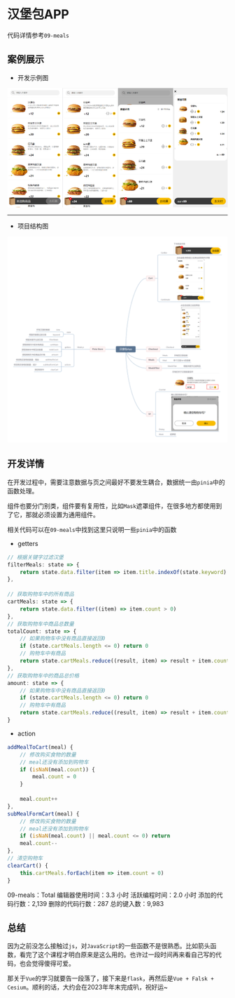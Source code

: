 # 汉堡包APP

代码详情参考`09-meals`

## 案例展示

- 开发示例图

![](示例.png)

---

- 项目结构图

![汉堡](汉堡包.png)

## 开发详情

在开发过程中，需要注意数据与页之间最好不要发生耦合，数据统一由`pinia`中的函数处理。

组件也要分门别类，组件要有复用性，比如`Mask`遮罩组件，在很多地方都使用到了它，那就必须设置为通用组件。

相关代码可以在`09-meals`中找到这里只说明一些`pinia`中的函数

- getters

```js
// 根据关键字过滤汉堡
filterMeals: state => {
    return state.data.filter(item => item.title.indexOf(state.keyword) != -1)
},

// 获取购物车中的所有商品
cartMeals: state => {
    return state.data.filter((item) => item.count > 0)
},
// 获取购物车中商品总数量
totalCount: state => {
    // 如果购物车中没有商品直接返回0
    if (state.cartMeals.length <= 0) return 0
    // 购物车中有商品
    return state.cartMeals.reduce((result, item) => result + item.count, 0)
},
// 获取购物车中的商品总价格
amount: state => {
    // 如果购物车中没有商品直接返回0
    if (state.cartMeals.length <= 0) return 0
    // 购物车中有商品
    return state.cartMeals.reduce((result, item) => result + item.count * item.price, 0)
}
```

- action

```js
addMealToCart(meal) {
    // 修改购买食物的数量
    // meal还没有添加到购物车
    if (isNaN(meal.count)) {
        meal.count = 0
    }

    meal.count++
},
subMealFormCart(meal) {
    // 修改购买食物的数量
    // meal还没有添加到购物车
    if (isNaN(meal.count) || meal.count <= 0) return
    meal.count--
},
// 清空购物车
clearCart() {
    this.cartMeals.forEach(item => item.count = 0)
}
```

09-meals：Total
编辑器使用时间：3.3 小时
活跃编程时间：2.0 小时
添加的代码行数：2,139
删除的代码行数：287
总的键入数：9,983

## 总结

因为之前没怎么接触过`js`，对`JavaScript`的一些函数不是很熟悉。比如箭头函数，看完了这个课程才明白原来是这么用的。也许过一段时间再来看自己写的代码，也会觉得傻得可爱。

那关于`Vue`的学习就要告一段落了，接下来是`flask`，再然后是`Vue + Falsk + Cesium`。顺利的话，大约会在2023年年末完成叭，祝好运~